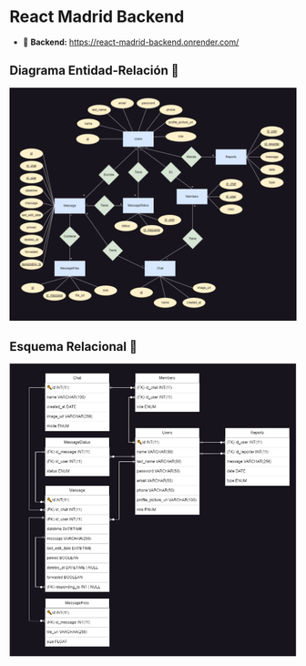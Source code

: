 # React Madrid Backend

* :link: **Backend:** https://react-madrid-backend.onrender.com/

## Diagrama Entidad-Relación :scroll:
![ER-Model](assets/ER-Model.png)

## Esquema Relacional :scroll:
![ER-Model](assets/RelationalSchema.png)